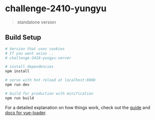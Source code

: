 # challenge-2410-yungyu

> standalone version

## Build Setup

``` bash
# Version that uses cookies
# If you want axios ..
# challenge-2410-yungyu-server

# install dependencies
npm install

# serve with hot reload at localhost:8080
npm run dev

# build for production with minification
npm run build

```

For a detailed explanation on how things work, check out the [guide](http://vuejs-templates.github.io/webpack/) and [docs for vue-loader](http://vuejs.github.io/vue-loader).

